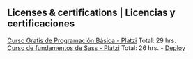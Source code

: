 <h2> Licenses & certifications | Licencias y certificaciones </h2>
<a href="https://platzi.com/p/micaelaalvariza/curso/3208-programacion-basica/diploma/detalle/" alt="diploma">Curso Gratis de Programación Básica - Platzi</a> Total: 29 hrs. <br>
<a href="https://platzi.com/p/micaelaalvariza/curso/6867-sass/diploma/detalle/" alt="diploma">Curso de fundamentos de Sass - Platzi</a> Total: 26 hrs. - <a href="https://deployecostore.neocities.org" alt="deploy">Deploy</a>

